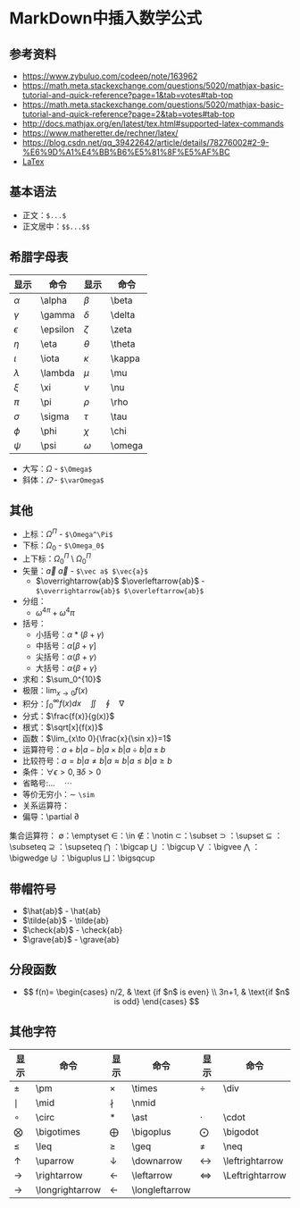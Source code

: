 # MarkDown中插入数学公式

## 参考资料

- https://www.zybuluo.com/codeep/note/163962
- https://math.meta.stackexchange.com/questions/5020/mathjax-basic-tutorial-and-quick-reference?page=1&tab=votes#tab-top
- https://math.meta.stackexchange.com/questions/5020/mathjax-basic-tutorial-and-quick-reference?page=2&tab=votes#tab-top
- http://docs.mathjax.org/en/latest/tex.html#supported-latex-commands
- https://www.matheretter.de/rechner/latex/
- https://blog.csdn.net/qq_39422642/article/details/78276002#2-9-%E6%9D%A1%E4%BB%B6%E5%81%8F%E5%AF%BC
- [LaTex](https://www.latex-project.org/)

## 基本语法

- 正文：`$...$`
- 正文居中：`$$...$$`

## 希腊字母表

| 显示       | 命令     | 显示     | 命令   |
| ---------- | -------- | -------- | ------ |
| $\alpha$   | \alpha   | $\beta$  | \beta  |
| $\gamma$   | \gamma   | $\delta$ | \delta |
| $\epsilon$ | \epsilon | $\zeta$  | \zeta  |
| $\eta$     | \eta     | $\theta$ | \theta |
| $\iota$    | \iota    | $\kappa$ | \kappa |
| $\lambda$  | \lambda  | $\mu$    | \mu    |
| $\xi$      | \xi      | $\nu$    | \nu    |
| $\pi$      | \pi      | $\rho$   | \rho   |
| $\sigma$   | \sigma   | $\tau$   | \tau   |
| $\phi$     | \phi     | $\chi$   | \chi   |
| $\psi$     | \psi     | $\omega$ | \omega |

- 大写：$\Omega$ - `$\Omega$`
- 斜体：$\varOmega$ - `$\varOmega$`

## 其他

- 上标：$\Omega^\Pi$ - `$\Omega^\Pi$`
- 下标：$\Omega_0$ - `$\Omega_0$`
- 上下标：$\Omega^\Pi_0$ \ $\Omega_0^\Pi$
- 矢量：$\vec a$ $\vec{a}$ - `$\vec a$ $\vec{a}$`
  - $\overrightarrow{ab}$ $\overleftarrow{ab}$ - `$\overrightarrow{ab}$ $\overleftarrow{ab}$`
- 分组：
  - $\omega^{4\pi} + \omega^4\pi$
- 括号：
  - 小括号：$\alpha*(\beta+\gamma)$
  - 中括号：$\alpha[\beta+\gamma]$
  - 尖括号：$\alpha\langle\beta+\gamma\rangle$
  - 大括号：$\alpha\{\beta+\gamma\}$
- 求和：$\sum_0^{10}$
- 极限：$\lim_{x\to 0}{f(x)}$
- 积分：$\int_0^\infty{f(x)dx} \quad \iint \quad \oint \quad \nabla$
- 分式：$\frac{f(x)}{g(x)}$
- 根式：$\sqrt[x]{f(x)}$
- 函数：$\lim_{x\to 0}{\frac{x}{\sin x}}=1$
- 运算符号：$a+b|a-b|a \times b|a \div b| a\pm b$
- 比较符号：$a=b|a\neq b|a\approx b|a\leq b|a\geq b$
- 条件：$\forall \epsilon >0,\exists \delta >0$
- 省略号:$\dots \quad \cdots$
- 等价无穷小：$\sim$ `\sim`
- 关系运算符：
- 偏导：\partial $\partial$

集合运算符： 
∅：\emptyset 
∈：\in 
∉：\notin 
⊂：\subset 
⊃ ：\supset 
⊆ ：\subseteq 
⊇ ：\supseteq 
⋂ ：\bigcap 
⋃ ：\bigcup 
⋁ ：\bigvee 
⋀ ：\bigwedge 
⨄ ：\biguplus 
⨆：\bigsqcup

## 带帽符号

- $\hat{ab}$ - \hat{ab}
- $\tilde{ab}$ - \tilde{ab}
- $\check{ab}$ - \check{ab}
- $\grave{ab}$ - \grave{ab}

## 分段函数

- $$ f(n)= \begin{cases} n/2, & \text {if $n$ is even} \\ 3n+1, & \text{if $n$ is odd} \end{cases} $$

## 其他字符

| 显示              | 命令            | 显示             | 命令           | 显示              | 命令            |
| ----------------- | --------------- | ---------------- | -------------- | ----------------- | --------------- |
| $\pm$             | \pm             | $\times$         | \times         | $\div$            | \div            |
| $\mid$            | \mid            | $\nmid$          | \nmid          |
| $\circ$           | \circ           | $\ast$           | \ast           | $\cdot$           | \cdot           |
| $\bigotimes$      | \bigotimes      | $\bigoplus$      | \bigoplus      | $\bigodot$        | \bigodot        |
| $\leq$            | \leq            | $\geq$           | \geq           | $\neq$            | \neq            |
| $\uparrow$        | \uparrow        | $\downarrow$     | \downarrow     | $\leftrightarrow$ | \leftrightarrow |
| $\rightarrow$     | \rightarrow     | $\leftarrow$     | \leftarrow     | $\Leftrightarrow$ | \Leftrightarrow |
| $\longrightarrow$ | \longrightarrow | $\longleftarrow$ | \longleftarrow |